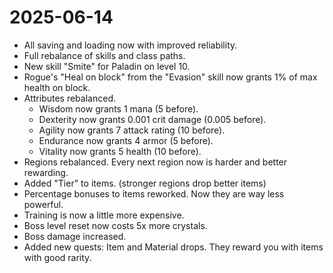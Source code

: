 # 2025-06-14

- All saving and loading now with improved reliability.
- Full rebalance of skills and class paths.
- New skill "Smite" for Paladin on level 10.
- Rogue's "Heal on block" from the "Evasion" skill now grants 1% of max health on block.
- Attributes rebalanced.
  - Wisdom now grants 1 mana (5 before).
  - Dexterity now grants 0.001 crit damage (0.005 before).
  - Agility now grants 7 attack rating (10 before).
  - Endurance now grants 4 armor (5 before).
  - Vitality now grants 5 health (10 before).
- Regions rebalanced. Every next region now is harder and better rewarding.
- Added "Tier" to items. (stronger regions drop better items)
- Percentage bonuses to items reworked. Now they are way less powerful.
- Training is now a little more expensive.
- Boss level reset now costs 5x more crystals.
- Boss damage increased.
- Added new quests: Item and Material drops. They reward you with items with good rarity.
